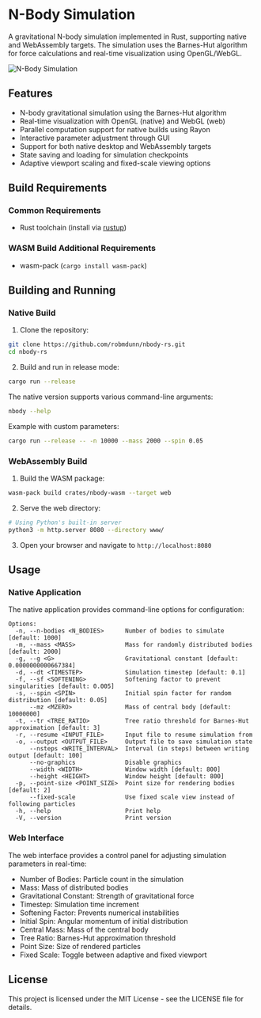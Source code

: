 # N-Body Simulation

A gravitational N-body simulation implemented in Rust, supporting native and WebAssembly targets. The simulation uses the Barnes-Hut algorithm for force calculations and real-time visualization using OpenGL/WebGL.

![N-Body Simulation](https://raw.githubusercontent.com/robmdunn/nbody-rs/main/docs/screenshot.png)

## Features

- N-body gravitational simulation using the Barnes-Hut algorithm
- Real-time visualization with OpenGL (native) and WebGL (web)
- Parallel computation support for native builds using Rayon
- Interactive parameter adjustment through GUI
- Support for both native desktop and WebAssembly targets
- State saving and loading for simulation checkpoints
- Adaptive viewport scaling and fixed-scale viewing options

## Build Requirements

### Common Requirements
- Rust toolchain (install via [rustup](https://rustup.rs/))

### WASM Build Additional Requirements
- wasm-pack (`cargo install wasm-pack`)

## Building and Running

### Native Build

1. Clone the repository:
```bash
git clone https://github.com/robmdunn/nbody-rs.git
cd nbody-rs
```

2. Build and run in release mode:
```bash
cargo run --release
```

The native version supports various command-line arguments:

```bash
nbody --help
```

Example with custom parameters:
```bash
cargo run --release -- -n 10000 --mass 2000 --spin 0.05
```

### WebAssembly Build

1. Build the WASM package:
```bash
wasm-pack build crates/nbody-wasm --target web
```

2. Serve the web directory:
```bash
# Using Python's built-in server
python3 -m http.server 8080 --directory www/
```

3. Open your browser and navigate to `http://localhost:8080`

## Usage

### Native Application

The native application provides command-line options for configuration:

```
Options:
  -n, --n-bodies <N_BODIES>      Number of bodies to simulate [default: 1000]
  -m, --mass <MASS>              Mass for randomly distributed bodies [default: 2000]
  -g, --g <G>                    Gravitational constant [default: 0.0000000000667384]
  -d, --dt <TIMESTEP>            Simulation timestep [default: 0.1]
  -f, --sf <SOFTENING>           Softening factor to prevent singularities [default: 0.005]
  -s, --spin <SPIN>              Initial spin factor for random distribution [default: 0.05]
      --mz <MZERO>               Mass of central body [default: 10000000]
  -t, --tr <TREE_RATIO>          Tree ratio threshold for Barnes-Hut approximation [default: 3]
  -r, --resume <INPUT_FILE>      Input file to resume simulation from
  -o, --output <OUTPUT_FILE>     Output file to save simulation state
      --nsteps <WRITE_INTERVAL>  Interval (in steps) between writing output [default: 100]
      --no-graphics              Disable graphics
      --width <WIDTH>            Window width [default: 800]
      --height <HEIGHT>          Window height [default: 800]
  -p, --point-size <POINT_SIZE>  Point size for rendering bodies [default: 2]
      --fixed-scale              Use fixed scale view instead of following particles
  -h, --help                     Print help
  -V, --version                  Print version
```

### Web Interface

The web interface provides a control panel for adjusting simulation parameters in real-time:

- Number of Bodies: Particle count in the simulation
- Mass: Mass of distributed bodies
- Gravitational Constant: Strength of gravitational force
- Timestep: Simulation time increment
- Softening Factor: Prevents numerical instabilities
- Initial Spin: Angular momentum of initial distribution
- Central Mass: Mass of the central body
- Tree Ratio: Barnes-Hut approximation threshold
- Point Size: Size of rendered particles
- Fixed Scale: Toggle between adaptive and fixed viewport

## License

This project is licensed under the MIT License - see the LICENSE file for details.
